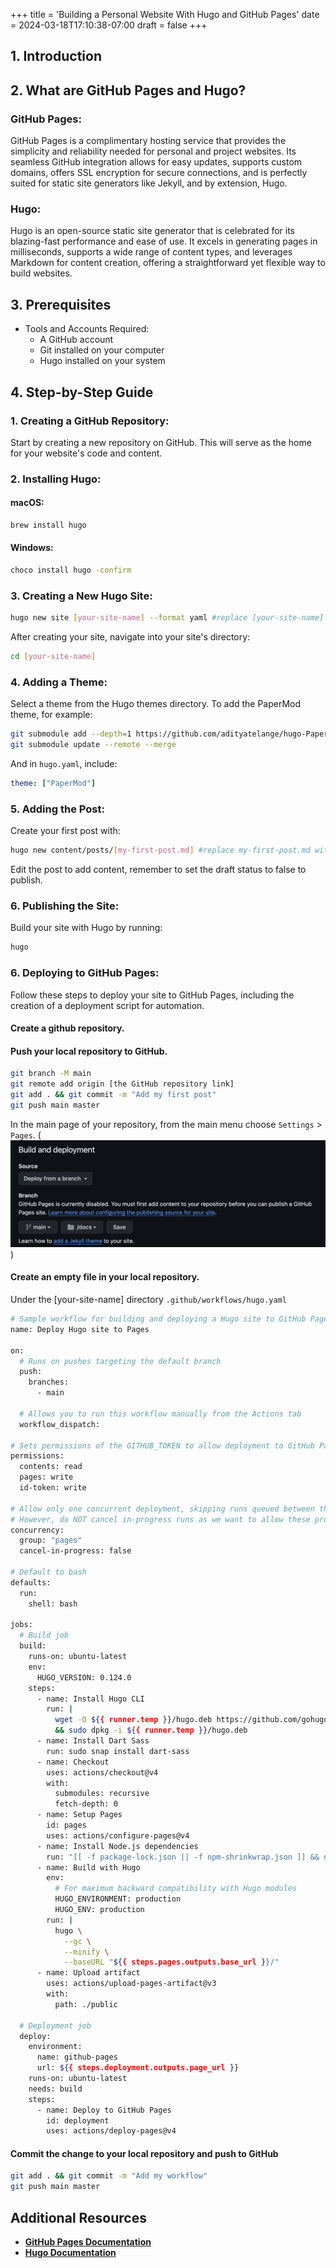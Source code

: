 +++
title = 'Building a Personal Website With Hugo and GitHub Pages'
date = 2024-03-18T17:10:38-07:00
draft = false
+++
## 1. Introduction


## 2. What are GitHub Pages and Hugo?

### GitHub Pages:
GitHub Pages is a complimentary hosting service that provides the simplicity and reliability needed for personal and project websites. Its seamless GitHub integration allows for easy updates, supports custom domains, offers SSL encryption for secure connections, and is perfectly suited for static site generators like Jekyll, and by extension, Hugo.

### Hugo:
Hugo is an open-source static site generator that is celebrated for its blazing-fast performance and ease of use. It excels in generating pages in milliseconds, supports a wide range of content types, and leverages Markdown for content creation, offering a straightforward yet flexible way to build websites.

## 3. Prerequisites

- Tools and Accounts Required:
  - A GitHub account
  - Git installed on your computer
  - Hugo installed on your system

## 4. Step-by-Step Guide

### 1. Creating a GitHub Repository:
   Start by creating a new repository on GitHub. This will serve as the home for your website's code and content.

### 2. Installing Hugo:

#### macOS:
```bash
brew install hugo
```

#### Windows:
```bash
choco install hugo -confirm
```

### 3. Creating a New Hugo Site:
```bash
hugo new site [your-site-name] --format yaml #replace [your-site-name] with your site name
```
After creating your site, navigate into your site's directory:
```bash
cd [your-site-name]
```

### 4. Adding a Theme:
Select a theme from the Hugo themes directory. To add the PaperMod theme, for example:
```bash
git submodule add --depth=1 https://github.com/adityatelange/hugo-PaperMod.git themes/PaperMod
git submodule update --remote --merge
```
And in `hugo.yaml`, include:
```yaml
theme: ["PaperMod"]
```

### 5. Adding the Post:
Create your first post with:
```bash
hugo new content/posts/[my-first-post.md] #replace my-first-post.md with your post name
```
Edit the post to add content, remember to set the draft status to false to publish.

### 6. Publishing the Site:
Build your site with Hugo by running:
```bash
hugo
```

### 6. Deploying to GitHub Pages:
Follow these steps to deploy your site to GitHub Pages, including the creation of a deployment script for automation.
#### Create a github repository.
#### Push your local repository to GitHub.
```bash
git branch -M main
git remote add origin [the GitHub repository link]
git add . && git commit -m "Add my first post"
git push main master
```
In the main page of your repository, from the main menu choose `Settings` > `Pages`.
(![Github Pages Settings](image.png))
#### Create an empty file in your local repository.
Under the [your-site-name] directory
`.github/workflows/hugo.yaml`
```bash
# Sample workflow for building and deploying a Hugo site to GitHub Pages
name: Deploy Hugo site to Pages

on:
  # Runs on pushes targeting the default branch
  push:
    branches:
      - main

  # Allows you to run this workflow manually from the Actions tab
  workflow_dispatch:

# Sets permissions of the GITHUB_TOKEN to allow deployment to GitHub Pages
permissions:
  contents: read
  pages: write
  id-token: write

# Allow only one concurrent deployment, skipping runs queued between the run in-progress and latest queued.
# However, do NOT cancel in-progress runs as we want to allow these production deployments to complete.
concurrency:
  group: "pages"
  cancel-in-progress: false

# Default to bash
defaults:
  run:
    shell: bash

jobs:
  # Build job
  build:
    runs-on: ubuntu-latest
    env:
      HUGO_VERSION: 0.124.0
    steps:
      - name: Install Hugo CLI
        run: |
          wget -O ${{ runner.temp }}/hugo.deb https://github.com/gohugoio/hugo/releases/download/v${HUGO_VERSION}/hugo_extended_${HUGO_VERSION}_linux-amd64.deb \
          && sudo dpkg -i ${{ runner.temp }}/hugo.deb
      - name: Install Dart Sass
        run: sudo snap install dart-sass
      - name: Checkout
        uses: actions/checkout@v4
        with:
          submodules: recursive
          fetch-depth: 0
      - name: Setup Pages
        id: pages
        uses: actions/configure-pages@v4
      - name: Install Node.js dependencies
        run: "[[ -f package-lock.json || -f npm-shrinkwrap.json ]] && npm ci || true"
      - name: Build with Hugo
        env:
          # For maximum backward compatibility with Hugo modules
          HUGO_ENVIRONMENT: production
          HUGO_ENV: production
        run: |
          hugo \
            --gc \
            --minify \
            --baseURL "${{ steps.pages.outputs.base_url }}/"
      - name: Upload artifact
        uses: actions/upload-pages-artifact@v3
        with:
          path: ./public

  # Deployment job
  deploy:
    environment:
      name: github-pages
      url: ${{ steps.deployment.outputs.page_url }}
    runs-on: ubuntu-latest
    needs: build
    steps:
      - name: Deploy to GitHub Pages
        id: deployment
        uses: actions/deploy-pages@v4
```
#### Commit the change to your local repository and push to GitHub
```bash
git add . && git commit -m "Add my workflow"
git push main master
```
## Additional Resources

- **[GitHub Pages Documentation](https://docs.github.com/en/pages/getting-started-with-github-pages)**
- **[Hugo Documentation](https://gohugo.io/documentation/)**